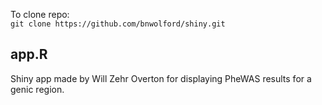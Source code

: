 
To clone repo:  
`git clone https://github.com/bnwolford/shiny.git`

## app.R
Shiny app made by Will Zehr Overton for displaying PheWAS results for a genic region.
